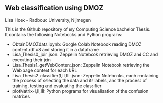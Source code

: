 ## Web classification using DMOZ
Lisa Hoek - Radboud University, Nijmegen

This is the Github repository of my Computing Science bachelor Thesis. <br>
It contains the following Notebooks and Python programs: <br>
 - ObtainDMOZdata.ipynb: Google Colab Notebook reading DMOZ content.rdf.u8 and storing it in a dataframe
 - Lisa_Thesis0_join.json: Zeppelin Notebook retrieving DMOZ and CC and executing their join
 - Lisa_Thesis1_getWebContent.json: Zeppelin Notebook retrieving the Web page content for each URL
 - Lisa_Thesis2_classifier(I,II,III).json: Zeppelin Notebooks, each containing the process of selecting the data and its labels, and the process of training, testing and evaluating the classifier
 - plotMatrix-I,II,III: Python programs for visualisation of the confusion matrices